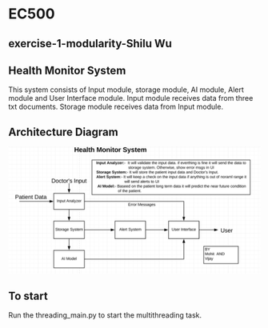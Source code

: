 # EC500

## exercise-1-modularity-Shilu Wu

## Health Monitor System
This system consists of Input module, storage module, AI module, Alert module and User Interface module.
Input module receives data from three txt documents. Storage module receives data from Input module.

## Architecture Diagram
![](https://github.com/ec500-software-engineering/exercise-1-modularity-shiluwu23/blob/master/Health_Monitor_system_diagram.png)
## To start
Run the threading_main.py to start the multithreading task.
